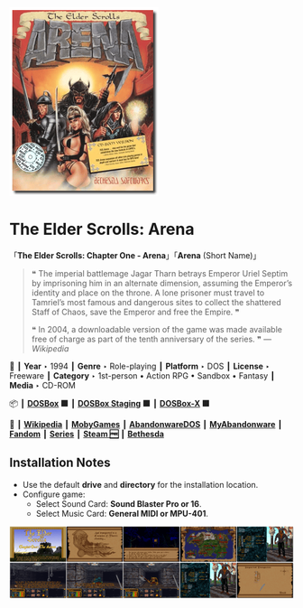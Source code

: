 ![](Thumbnail.png "application-thumbnail")

# The Elder Scrolls: Arena

「**The Elder Scrolls: Chapter One - Arena**」「**Arena** (Short Name)」

> ❝ The imperial battlemage Jagar Tharn betrays Emperor Uriel Septim by imprisoning him in an alternate dimension, assuming the Emperor’s identity and place on the throne. A lone prisoner must travel to Tamriel’s most famous and dangerous sites to collect the shattered Staff of Chaos, save the Emperor and free the Empire. ❞
>
> ❝ In 2004, a downloadable version of the game was made available free of charge as part of the tenth anniversary of the series. ❞ — *Wikipedia*
>

📌 ┃ **Year** ‣ 1994 ┃ **Genre** ‣ Role-playing ┃ **Platform** ‣ DOS ┃ **License** ‣ Freeware ┃ **Category** ‣ 1st-person • Action RPG • Sandbox • Fantasy ┃ **Media** ‣ CD-ROM 

📦 ┃ **[DOSBox](https://www.dosbox.com/) 🟩** ┃ **[DOSBox Staging](https://dosbox-staging.github.io/) 🟩** ┃ **[DOSBox-X](https://dosbox-x.com/) 🟩** 

📎 ┃ **[Wikipedia](https://en.wikipedia.org/wiki/The_Elder_Scrolls:_Arena)** ┃ **[MobyGames](https://www.mobygames.com/game/803/the-elder-scrolls-arena/)** ┃ **[AbandonwareDOS](https://www.abandonwaredos.com/abandonware-game.php?abandonware=The+Elder+Scrolls%3A+Arena&gid=1832)** ┃ **[MyAbandonware](https://www.myabandonware.com/game/the-elder-scrolls-arena-1tn)** ┃ **[Fandom](https://elderscrolls.fandom.com/wiki/The_Elder_Scrolls:_Arena)** ┃ **[Series](https://en.wikipedia.org/wiki/The_Elder_Scrolls)** ┃ **[Steam 🆓](https://store.steampowered.com/app/1812290/The_Elder_Scrolls_Arena/)** ┃ **[Bethesda](https://elderscrolls.bethesda.net/en/arena)** 

## Installation Notes
- Use the default **drive** and **directory** for the installation location.
- Configure game:
  - Select Sound Card: **Sound Blaster Pro or 16**.
  - Select Music Card: **General MIDI or MPU-401**.

![](Montage.png "The Elder Scrolls: Arena")

